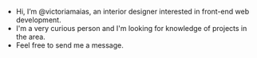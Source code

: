 - Hi, I’m @victoriamaias, an interior designer interested in front-end web development.
- I'm a very curious person and I'm looking for knowledge of projects in the area.
- Feel free to send me a message.
